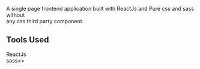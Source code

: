 A single page frontend application built with ReactJs and Pure css and sass without<br>
any css third party component.

## Tools Used

ReactJs<br>
sass<>
